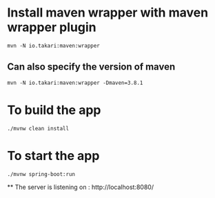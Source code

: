 # Install maven wrapper with maven wrapper plugin
```
mvn -N io.takari:maven:wrapper
```
## Can also specify the version of maven
```
mvn -N io.takari:maven:wrapper -Dmaven=3.8.1
```

# To build the app
```
./mvnw clean install
```

# To start the app
```
./mvnw spring-boot:run
```

** The server is listening on : http://localhost:8080/
